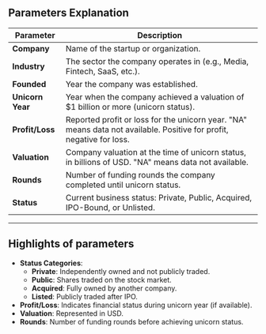 ## Parameters Explanation

| **Parameter**  | **Description**                                                                                                                                                                      |
|----------------|--------------------------------------------------------------------------------------------------------------------------------------------------------------------------------------|
| **Company**    | Name of the startup or organization.                                                                                                                                                  |
| **Industry**   | The sector the company operates in (e.g., Media, Fintech, SaaS, etc.).                                                                                                               |
| **Founded**    | Year the company was established.                                                                                                                                                     |
| **Unicorn Year** | Year when the company achieved a valuation of $1 billion or more (unicorn status).                                                                                                  |
| **Profit/Loss** | Reported profit or loss for the unicorn year. "NA" means data not available. Positive for profit, negative for loss.                                                                 |
| **Valuation**  | Company valuation at the time of unicorn status, in billions of USD. "NA" means data not available.                                                                                  |
| **Rounds**     | Number of funding rounds the company completed until unicorn status.                                                                                                                |
| **Status**     | Current business status: Private, Public, Acquired, IPO-Bound, or Unlisted.                                                                                                         |
---

## Highlights of parameters
- **Status Categories**: 
  - **Private**: Independently owned and not publicly traded.
  - **Public**: Shares traded on the stock market.
  - **Acquired**: Fully owned by another company.
  - **Listed**: Publicly traded after IPO.
- **Profit/Loss**: Indicates financial status during unicorn year (if available).
- **Valuation**: Represented in USD.
- **Rounds**: Number of funding rounds before achieving unicorn status.
  
